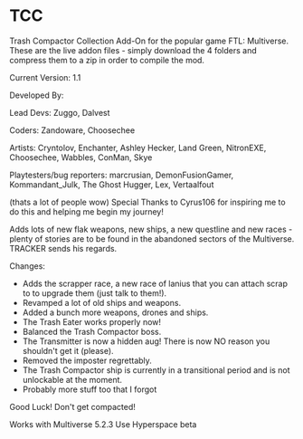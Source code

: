 # TCC
Trash Compactor Collection Add-On for the popular game FTL: Multiverse. These are the live addon files - simply download the 4 folders and compress them to a zip in order to compile the mod.

Current Version: 1.1

Developed By: 

Lead Devs: Zuggo, Dalvest

Coders: Zandoware, Choosechee

Artists: Cryntolov, Enchanter, Ashley Hecker, Land Green, NitronEXE, Choosechee, Wabbles, ConMan, Skye

Playtesters/bug reporters: marcrusian, DemonFusionGamer, Kommandant_Julk, The Ghost Hugger, Lex, Vertaalfout

(thats a lot of people wow)
Special Thanks to Cyrus106 for inspiring me to do this and helping me begin my journey!


Adds lots of new flak weapons, new ships, a new questline and new races - plenty of stories are to be found in the abandoned sectors of the Multiverse.
TRACKER sends his regards.

Changes:
- Adds the scrapper race, a new race of lanius that you can attach scrap to to upgrade them (just talk to them!). 
- Revamped a lot of old ships and weapons.
- Added a bunch more weapons, drones and ships. 
- The Trash Eater works properly now!
- Balanced the Trash Compactor boss.
- The Transmitter is now a hidden aug! There is now NO reason you shouldn't get it (please).
- Removed the imposter regrettably. 
- The Trash Compactor ship is currently in a transitional period and is not unlockable at the moment. 
- Probably more stuff too that I forgot

Good Luck! Don't get compacted!

Works with Multiverse 5.2.3
Use Hyperspace beta
